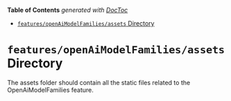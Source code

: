 <!-- START doctoc generated TOC please keep comment here to allow auto update -->
<!-- DON'T EDIT THIS SECTION, INSTEAD RE-RUN doctoc TO UPDATE -->

**Table of Contents** _generated with [DocToc](https://github.com/thlorenz/doctoc)_

- [`features/openAiModelFamilies/assets` Directory](#featuresopenaimodelfamiliesassets-directory)

<!-- END doctoc generated TOC please keep comment here to allow auto update -->

# `features/openAiModelFamilies/assets` Directory

The assets folder should contain all the static files related to the OpenAiModelFamilies feature.
